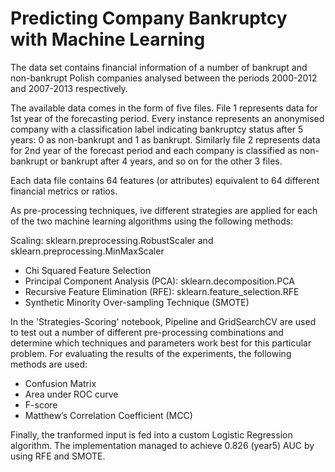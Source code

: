 # Predicting Company Bankruptcy with Machine Learning

The data  set  contains financial  information  of  a  number  of  bankrupt  and  non-bankrupt  Polish  companies analysed between the periods 2000-2012 and 2007-2013 respectively.

The available data comes in the form of five files. File 1 represents data for 1st year of the forecasting period.  Every  instance  represents  an  anonymised company  with  a  classification  label  indicating bankruptcy status after 5 years: 0 as non-bankrupt and 1 as bankrupt. Similarly file 2 represents data for 2nd year of the forecast period and each company is classified as non-bankrupt or bankrupt after 4 years, and so on for the other 3 files.

Each data file contains 64 features (or attributes) equivalent to 64 different financial metrics or ratios.

As pre-processing techniques, ive different strategies are applied for each of the two machine learning algorithms using the following methods:

Scaling: sklearn.preprocessing.RobustScaler and sklearn.preprocessing.MinMaxScaler
- Chi Squared Feature Selection
- Principal Component Analysis (PCA): sklearn.decomposition.PCA
- Recursive Feature Elimination (RFE): sklearn.feature_selection.RFE
- Synthetic Minority Over-sampling Technique (SMOTE)

In the 'Strategies-Scoring' notebook, Pipeline  and  GridSearchCV  are used to test out a number of different pre-processing combinations and determine  which techniques and parameters  work  best for this particular problem. For evaluating the results of the experiments, the following methods are used:
- Confusion Matrix 
- Area under ROC curve
- F-score
- Matthew’s Correlation Coefficient (MCC)

Finally, the tranformed input is fed into a custom Logistic Regression algorithm. The implementation managed to achieve 0.826 (year5) AUC by using RFE and SMOTE.